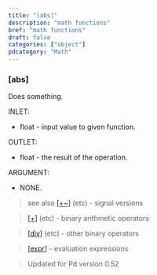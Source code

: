 ```yaml
---
title: "[abs]"
description: "math functions"
bref: "math functions"
draft: false
categories: ["object"]
pdcategory: "Math"
---
```


### [abs]

Does something.

INLET:

- float - input value to given function.

OUTLET:

- float - the result of the operation.

ARGUMENT:

- NONE.


> see also [[+~]](../plus~) (etc) - signal versions

> [[+]](../plus) (etc) - binary arithmetic operators

> [[div]](../div) (etc) - other binary operators

> [[expr]](../expr-family) - evaluation expressions

> Updated for Pd version 0.52
 
